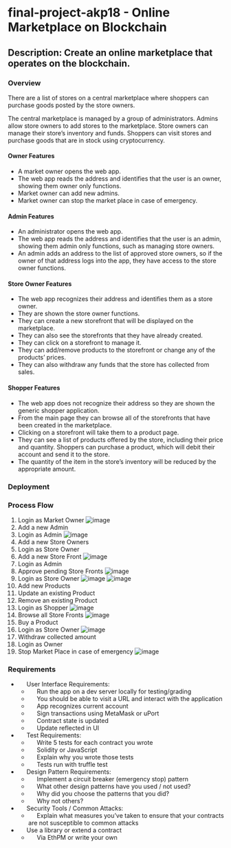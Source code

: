 # final-project-akp18 - Online Marketplace on Blockchain

## Description: Create an online marketplace that operates on the blockchain.
 
### Overview  
There are a list of stores on a central marketplace where shoppers can purchase goods posted by the store owners.

The central marketplace is managed by a group of administrators. 
Admins allow store owners to add stores to the marketplace. 
Store owners can manage their store’s inventory and funds. 
Shoppers can visit stores and purchase goods that are in stock using cryptocurrency. 

#### Owner Features 
<ul>
<li>A market owner opens the web app.</li>  
<li>The web app reads the address and identifies that the user is an owner, showing them owner only functions.</li>  
<li>Market owner can add new admins.</li>
<li>Market owner can stop the market place in case of emergency.</li>
</ul>

#### Admin Features 
<ul>
<li>An administrator opens the web app.</li>  
<li>The web app reads the address and identifies that the user is an admin, showing them admin only functions, such as managing store owners.</li>
<li>An admin adds an address to the list of approved store owners, so if the owner of that address logs into the app, they have access to the store owner functions.</li>
</ul>

#### Store Owner Features
<ul>
	<li>The web app recognizes their address and identifies them as a store owner. </li>  
	<li>They are shown the store owner functions. </li>  
	<li>They can create a new storefront that will be displayed on the marketplace. </li>  
	<li>They can also see the storefronts that they have already created. </li>  
	<li>They can click on a storefront to manage it. </li>  
	<li>They can add/remove products to the storefront or change any of the products’ prices. </li>  
	<li>They can also withdraw any funds that the store has collected from sales.</li>  
 </ul>

#### Shopper Features
<ul>
	<li>The web app does not recognize their address so they are shown the generic shopper application. </li>  
	<li>From the main page they can browse all of the storefronts that have been created in the marketplace.</li>  
 <li>Clicking on a storefront will take them to a product page. </li>  
	<li>They can see a list of products offered by the store, including their price and quantity. Shoppers can purchase a product, which will debit their account and send it to the store. </li>  
	<li>The quantity of the item in the store’s inventory will be reduced by the appropriate amount.</li>  
  </ul>
  
 ### Deployment
 

 ### Process Flow

1.  Login as Market Owner
![image](https://user-images.githubusercontent.com/43038291/51078582-dd88da00-167c-11e9-9f3c-e130cc8cf984.png)
2. 	 Add a new Admin
3. 	 Login as Admin
![image](https://user-images.githubusercontent.com/43038291/51078597-3193be80-167d-11e9-98ad-689d772c0e3c.png)
4. 	 Add a new Store Owners
5. 	 Login as Store Owner
6. 	 Add a new Store Front
![image](https://user-images.githubusercontent.com/43038291/51078688-132ec280-167f-11e9-81fe-5a57d7c9fbed.png)
7. 	 Login as Admin
8. 	 Approve pending Store Fronts
![image](https://user-images.githubusercontent.com/43038291/51078677-d5ca3500-167e-11e9-88e5-a673be773755.png) 
9. 	 Login as Store Owner 
![image](https://user-images.githubusercontent.com/43038291/51078644-59375680-167e-11e9-8133-8f8e33defc6c.png)
![image](https://user-images.githubusercontent.com/43038291/51078647-5d637400-167e-11e9-84c9-99f69acb79b3.png)
10.	 Add new Products
11.	 Update an existing Product
12.	 Remove an existing Product
13.	 Login as Shopper
![image](https://user-images.githubusercontent.com/43038291/51078656-85eb6e00-167e-11e9-8064-24c5ed59c52e.png)
14.	 Browse all Store Fronts
![image](https://user-images.githubusercontent.com/43038291/51078663-9e5b8880-167e-11e9-83cb-6a07876bfc82.png)
15.	 Buy a Product
16.	 Login as Store Owner 
![image](https://user-images.githubusercontent.com/43038291/51078667-a61b2d00-167e-11e9-851c-c1800fd39238.png)
17.	 Withdraw collected amount
18.    Login as Owner
19.    Stop Market Place in case of emergency 
![image](https://user-images.githubusercontent.com/43038291/51078675-cba83680-167e-11e9-9716-1ba0c03a7fbe.png)




### Requirements
   -      User Interface Requirements:
     -      Run the app on a dev server locally for testing/grading
     -      You should be able to visit a URL and interact with the application
      -      App recognizes current account
      -      Sign transactions using MetaMask or uPort
      -      Contract state is updated
      -      Update reflected in UI
   -      Test Requirements:
     -      Write 5 tests for each contract you wrote
      -      Solidity or JavaScript
     -      Explain why you wrote those tests
     -      Tests run with truffle test
   -      Design Pattern Requirements:
     -      Implement a circuit breaker (emergency stop) pattern
     -      What other design patterns have you used / not used?
      -      Why did you choose the patterns that you did?
      -      Why not others?
   -      Security Tools / Common Attacks:
     -      Explain what measures you’ve taken to ensure that your contracts are not susceptible to common attacks
   -      Use a library or extend a contract
     -      Via EthPM or write your own

